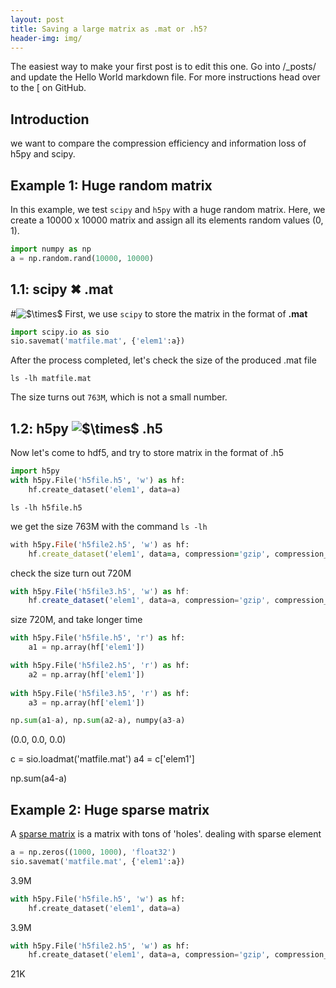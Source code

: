 ```yaml
---
layout: post
title: Saving a large matrix as .mat or .h5?
header-img: img/
---
```


The easiest way to make your first post is to edit this one. Go into /_posts/ and update the Hello World markdown file. For more instructions head over to the [ on GitHub.


## Introduction

we want to compare the compression efficiency and information loss of h5py and scipy. 

## Example 1: Huge random matrix
In this example, we test `scipy` and `h5py` with a huge random matrix. Here, we create a 10000 x 10000 matrix and assign all its elements random values (0, 1).
```python
import numpy as np
a = np.random.rand(10000, 10000)
```
## 1.1: scipy &#x2716; .mat
#<img src="https://latex.codecogs.com/svg.latex?$\Large&space;\times$" title="$\times$" />
First, we use `scipy` to store the matrix in the format of <strong>.mat</strong>
```python
import scipy.io as sio
sio.savemat('matfile.mat', {'elem1':a})
```

After the process completed, let's check the size of the produced .mat file
```ccs
ls -lh matfile.mat
```
The size turns out `763M`, which is not a small number.

## 1.2: h5py <img src="https://latex.codecogs.com/svg.latex?$\Large&space;\times$" title="$\times$" /> .h5
Now let's come to hdf5, and try to store matrix in the format of .h5

```python
import h5py
with h5py.File('h5file.h5', 'w') as hf:
    hf.create_dataset('elem1', data=a)
```

~~~~
ls -lh h5file.h5
~~~~


we get the size 763M with the command `ls -lh`

```ruby
with h5py.File('h5file2.h5', 'w') as hf:
    hf.create_dataset('elem1', data=a, compression='gzip', compression_opts=9)
```
check the size turn out 720M
```javascript
with h5py.File('h5file3.h5', 'w') as hf:
    hf.create_dataset('elem1', data=a, compression='gzip', compression_opts=4)
```
size 720M, and take longer time
```python
with h5py.File('h5file.h5', 'r') as hf:
    a1 = np.array(hf['elem1'])

with h5py.File('h5file2.h5', 'r') as hf:
    a2 = np.array(hf['elem1'])
    
with h5py.File('h5file3.h5', 'r') as hf:
    a3 = np.array(hf['elem1'])

np.sum(a1-a), np.sum(a2-a), numpy(a3-a)
```
(0.0, 0.0, 0.0)

c = sio.loadmat('matfile.mat')
a4 = c['elem1']

np.sum(a4-a)


## Example 2: Huge sparse matrix

A [sparse matrix](https://en.wikipedia.org/wiki/Sparse_matrix) is a matrix with tons of 'holes'.
dealing with sparse element
```python
a = np.zeros((1000, 1000), 'float32')
sio.savemat('matfile.mat', {'elem1':a})
```
3.9M
```python
with h5py.File('h5file.h5', 'w') as hf:
    hf.create_dataset('elem1', data=a)
```
3.9M
```python
with h5py.File('h5file2.h5', 'w') as hf:
    hf.create_dataset('elem1', data=a, compression='gzip', compression_opts=9)
```
21K



